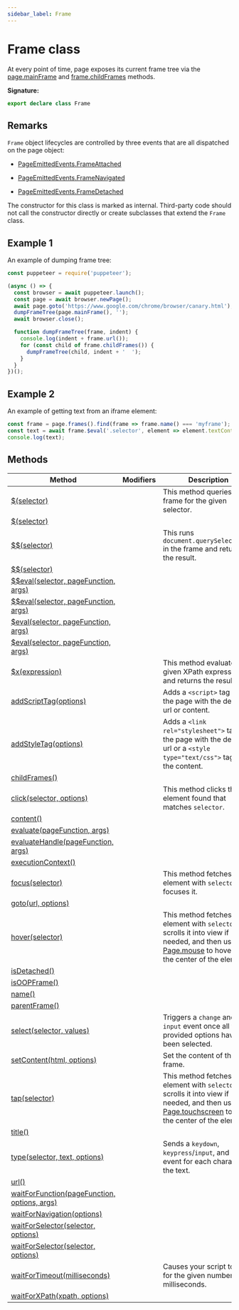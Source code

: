 ```yaml
---
sidebar_label: Frame
---
```


# Frame class

At every point of time, page exposes its current frame tree via the [page.mainFrame](./puppeteer.page.mainframe.md) and [frame.childFrames](./puppeteer.frame.childframes.md) methods.

**Signature:**

```typescript
export declare class Frame
```

## Remarks

`Frame` object lifecycles are controlled by three events that are all dispatched on the page object:

- [PageEmittedEvents.FrameAttached](./puppeteer.pageemittedevents.md)

- [PageEmittedEvents.FrameNavigated](./puppeteer.pageemittedevents.md)

- [PageEmittedEvents.FrameDetached](./puppeteer.pageemittedevents.md)

The constructor for this class is marked as internal. Third-party code should not call the constructor directly or create subclasses that extend the `Frame` class.

## Example 1

An example of dumping frame tree:

```ts
const puppeteer = require('puppeteer');

(async () => {
  const browser = await puppeteer.launch();
  const page = await browser.newPage();
  await page.goto('https://www.google.com/chrome/browser/canary.html');
  dumpFrameTree(page.mainFrame(), '');
  await browser.close();

  function dumpFrameTree(frame, indent) {
    console.log(indent + frame.url());
    for (const child of frame.childFrames()) {
      dumpFrameTree(child, indent + '  ');
    }
  }
})();
```

## Example 2

An example of getting text from an iframe element:

```ts
const frame = page.frames().find(frame => frame.name() === 'myframe');
const text = await frame.$eval('.selector', element => element.textContent);
console.log(text);
```

## Methods

| Method                                                                               | Modifiers | Description                                                                                                                                                                                       |
| ------------------------------------------------------------------------------------ | --------- | ------------------------------------------------------------------------------------------------------------------------------------------------------------------------------------------------- |
| [$(selector)](./puppeteer.frame._.md)                                                |           | This method queries the frame for the given selector.                                                                                                                                             |
| [$(selector)](./puppeteer.frame.__1.md)                                              |           |                                                                                                                                                                                                   |
| [$$(selector)](./puppeteer.frame.__.md)                                              |           | This runs <code>document.querySelectorAll</code> in the frame and returns the result.                                                                                                             |
| [$$(selector)](./puppeteer.frame.___1.md)                                            |           |                                                                                                                                                                                                   |
| [$$eval(selector, pageFunction, args)](./puppeteer.frame.__eval.md)                  |           |                                                                                                                                                                                                   |
| [$$eval(selector, pageFunction, args)](./puppeteer.frame.__eval_1.md)                |           |                                                                                                                                                                                                   |
| [$eval(selector, pageFunction, args)](./puppeteer.frame._eval.md)                    |           |                                                                                                                                                                                                   |
| [$eval(selector, pageFunction, args)](./puppeteer.frame._eval_1.md)                  |           |                                                                                                                                                                                                   |
| [$x(expression)](./puppeteer.frame._x.md)                                            |           | This method evaluates the given XPath expression and returns the results.                                                                                                                         |
| [addScriptTag(options)](./puppeteer.frame.addscripttag.md)                           |           | Adds a <code>&lt;script&gt;</code> tag into the page with the desired url or content.                                                                                                             |
| [addStyleTag(options)](./puppeteer.frame.addstyletag.md)                             |           | Adds a <code>&lt;link rel=&quot;stylesheet&quot;&gt;</code> tag into the page with the desired url or a <code>&lt;style type=&quot;text/css&quot;&gt;</code> tag with the content.                |
| [childFrames()](./puppeteer.frame.childframes.md)                                    |           |                                                                                                                                                                                                   |
| [click(selector, options)](./puppeteer.frame.click.md)                               |           | This method clicks the first element found that matches <code>selector</code>.                                                                                                                    |
| [content()](./puppeteer.frame.content.md)                                            |           |                                                                                                                                                                                                   |
| [evaluate(pageFunction, args)](./puppeteer.frame.evaluate.md)                        |           |                                                                                                                                                                                                   |
| [evaluateHandle(pageFunction, args)](./puppeteer.frame.evaluatehandle.md)            |           |                                                                                                                                                                                                   |
| [executionContext()](./puppeteer.frame.executioncontext.md)                          |           |                                                                                                                                                                                                   |
| [focus(selector)](./puppeteer.frame.focus.md)                                        |           | This method fetches an element with <code>selector</code> and focuses it.                                                                                                                         |
| [goto(url, options)](./puppeteer.frame.goto.md)                                      |           |                                                                                                                                                                                                   |
| [hover(selector)](./puppeteer.frame.hover.md)                                        |           | This method fetches an element with <code>selector</code>, scrolls it into view if needed, and then uses [Page.mouse](./puppeteer.page.mouse.md) to hover over the center of the element.         |
| [isDetached()](./puppeteer.frame.isdetached.md)                                      |           |                                                                                                                                                                                                   |
| [isOOPFrame()](./puppeteer.frame.isoopframe.md)                                      |           |                                                                                                                                                                                                   |
| [name()](./puppeteer.frame.name.md)                                                  |           |                                                                                                                                                                                                   |
| [parentFrame()](./puppeteer.frame.parentframe.md)                                    |           |                                                                                                                                                                                                   |
| [select(selector, values)](./puppeteer.frame.select.md)                              |           | Triggers a <code>change</code> and <code>input</code> event once all the provided options have been selected.                                                                                     |
| [setContent(html, options)](./puppeteer.frame.setcontent.md)                         |           | Set the content of the frame.                                                                                                                                                                     |
| [tap(selector)](./puppeteer.frame.tap.md)                                            |           | This method fetches an element with <code>selector</code>, scrolls it into view if needed, and then uses [Page.touchscreen](./puppeteer.page.touchscreen.md) to tap in the center of the element. |
| [title()](./puppeteer.frame.title.md)                                                |           |                                                                                                                                                                                                   |
| [type(selector, text, options)](./puppeteer.frame.type.md)                           |           | Sends a <code>keydown</code>, <code>keypress</code>/<code>input</code>, and <code>keyup</code> event for each character in the text.                                                              |
| [url()](./puppeteer.frame.url.md)                                                    |           |                                                                                                                                                                                                   |
| [waitForFunction(pageFunction, options, args)](./puppeteer.frame.waitforfunction.md) |           |                                                                                                                                                                                                   |
| [waitForNavigation(options)](./puppeteer.frame.waitfornavigation.md)                 |           |                                                                                                                                                                                                   |
| [waitForSelector(selector, options)](./puppeteer.frame.waitforselector.md)           |           |                                                                                                                                                                                                   |
| [waitForSelector(selector, options)](./puppeteer.frame.waitforselector_1.md)         |           |                                                                                                                                                                                                   |
| [waitForTimeout(milliseconds)](./puppeteer.frame.waitfortimeout.md)                  |           | Causes your script to wait for the given number of milliseconds.                                                                                                                                  |
| [waitForXPath(xpath, options)](./puppeteer.frame.waitforxpath.md)                    |           |                                                                                                                                                                                                   |
